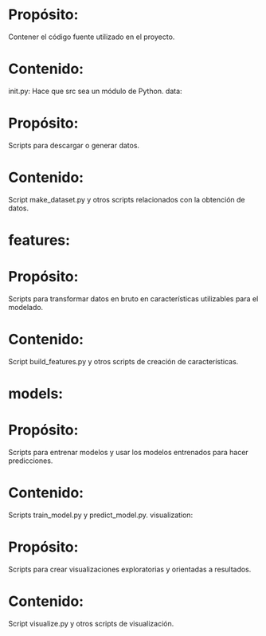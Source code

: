 # Propósito: 
Contener el código fuente utilizado en el proyecto.

# Contenido:
init.py: Hace que src sea un módulo de Python.
data:

# Propósito: 
Scripts para descargar o generar datos.

# Contenido: 
Script make_dataset.py y otros scripts relacionados con la obtención de datos.

# features:
# Propósito: 
Scripts para transformar datos en bruto en características utilizables para el modelado.

# Contenido: 
Script build_features.py y otros scripts de creación de características.

# models:
# Propósito: 
Scripts para entrenar modelos y usar los modelos entrenados para hacer predicciones.

# Contenido: 
Scripts train_model.py y predict_model.py.
visualization:

# Propósito: 
Scripts para crear visualizaciones exploratorias y orientadas a resultados.

# Contenido: 
Script visualize.py y otros scripts de visualización.